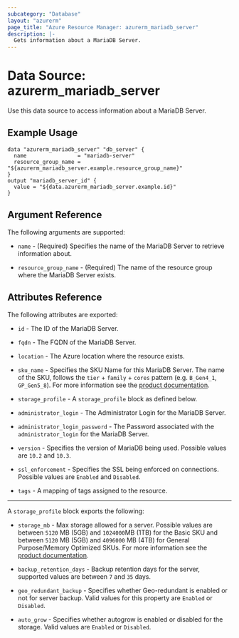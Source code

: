 ```yaml
---
subcategory: "Database"
layout: "azurerm"
page_title: "Azure Resource Manager: azurerm_mariadb_server"
description: |-
  Gets information about a MariaDB Server.
---
```


# Data Source: azurerm_mariadb_server

Use this data source to access information about a MariaDB Server.

## Example Usage

```hcl
data "azurerm_mariadb_server" "db_server" {
  name                = "mariadb-server"
  resource_group_name = "${azurerm_mariadb_server.example.resource_group_name}"
}
output "mariadb_server_id" {
  value = "${data.azurerm_mariadb_server.example.id}"
}
```

## Argument Reference

The following arguments are supported:

* `name` - (Required) Specifies the name of the MariaDB Server to retrieve information about.

* `resource_group_name` - (Required) The name of the resource group where the MariaDB Server exists.

## Attributes Reference

The following attributes are exported:

* `id` - The ID of the MariaDB Server.

* `fqdn` - The FQDN of the MariaDB Server.

* `location` - The Azure location where the resource exists.

* `sku_name` - Specifies the SKU Name for this MariaDB Server. The name of the SKU, follows the `tier` + `family` + `cores` pattern (e.g. `B_Gen4_1`, `GP_Gen5_8`). For more information see the [product documentation](https://docs.microsoft.com/en-us/rest/api/mariadb/servers/create#sku).

* `storage_profile` - A `storage_profile` block as defined below.

* `administrator_login` - The Administrator Login for the MariaDB Server.

* `administrator_login_password` - The Password associated with the `administrator_login` for the MariaDB Server.

* `version` - Specifies the version of MariaDB being used. Possible values are `10.2` and `10.3`.

* `ssl_enforcement` - Specifies the SSL being enforced on connections. Possible values are `Enabled` and `Disabled`.

* `tags` - A mapping of tags assigned to the resource.
---

A `storage_profile` block exports the following:

* `storage_mb` - Max storage allowed for a server. Possible values are between `5120` MB (5GB) and `1024000`MB (1TB) for the Basic SKU and between `5120` MB (5GB) and `4096000` MB (4TB) for General Purpose/Memory Optimized SKUs. For more information see the [product documentation](https://docs.microsoft.com/en-us/rest/api/mariadb/servers/create#storageprofile).

* `backup_retention_days` - Backup retention days for the server, supported values are between `7` and `35` days.

* `geo_redundant_backup` - Specifies whether Geo-redundant is enabled or not for server backup. Valid values for this property are `Enabled` or `Disabled`.

* `auto_grow` - Specifies whether autogrow is enabled or disabled for the storage. Valid values are `Enabled` or `Disabled`.
